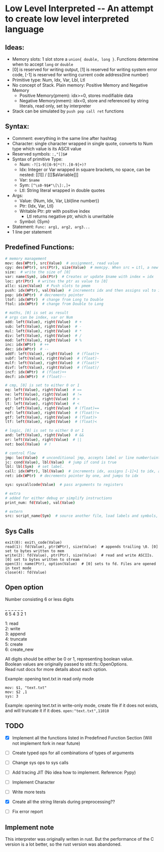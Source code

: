 # Low Level Interpreted -- An attempt to create low level interpreted language

## Ideas:

- Memory slots: 1 slot store a `union{ double, long }`. Functions determine when to accept `long` or `double`
- [0] is reserved for writing output, [1] is reserved for writing system error code, [-1] is reserved for writing current code address(line number)
- Primitive type: Num, Idx, Var, Lbl, Ltl
- No concept of Stack. Plain memory: Positive Memory and Negative Memory
    - Positive Memory(pmem): idx>=0, stores modifiable data
    - Negative Memory(nmem): idx<0, store and referenced by string literals, read only, set by interpreter
- Stack can be simulated by `push pop call ret` functions

## Syntax:

- Comment: everything in the same line after hashtag
- Character: single character wrapped in single quote, converts to Num type which value is its ASCII value
- Reserved symbols: `:,"[]$#`
- Syntax of primitive Type:
    - Num: `-?[1-9][0-9]*(?:.[0-9]+)?`
    - Idx: Integer or Var wrapped in square brackets, no space, can be nested: [[1]] / [[[$aVariable]]]
    - Var: `$name`
    - Sym: `[^\s0-9$#"\[\]:,]+`
    - Ltl: String literal wrapped in double quotes
- Args:
    - Value: {Num, Idx, Var, Lbl(line number)}
    - Ptr: {Idx, Var, Ltl}
    - Writable Ptr: ptr with positive index
        - Ltl returns negative ptr, which is unwritable
    - Symbol: {Sym}
- Statement: `Func: arg1, arg2, arg3...`
- 1 line per statement
 
## Predefined Functions:

```bash
# memory management
mov: des(WPtr), src(Value)  # assignment, read value
cpy: des(WPtr), src(Ptr), size(Value)  # memcpy. When src = Ltl, a new ltl is created and its idx is used as src idx
size:  # write the size of [0]
var: name(Sym), idx(Ptr)  # Creates or update $name with index = idx
loc: ptr(Ptr)  # writes the ptr as value to [0]
allc: size(Value)  # Push slots to pmem
push: idx(WPtr), val(Value)  # increments idx and then assigns val to idx
pop: idx(WPtr)  # decrements pointer
ltof: idx(WPtr)  # change from Long to Double
ftol: idx(WPtr)  # change from Double to Long

# maths, [0] is set as result
# args can be index, var or Num
add: left(Value), right(Value)  # +
sub: left(Value), right(Value)  # -
mul: left(Value), right(Value)  # *
div: left(Value), right(Value)  # /
mod: left(Value), right(Value)  # %
inc: idx(WPtr)  # ++
dec: idx(WPtr)  # --
addf: left(Value), right(Value)  # (float)+
subf: left(Value), right(Value)  # (float)-
mulf: left(Value), right(Value)  # (float)*
divf: left(Value), right(Value)  # (float)/
incf: idx(WPtr)  # (float)++
decf: idx(WPtr)  # (float)--

# cmp, [0] is set to either 0 or 1
eq: left(Value), right(Value)  # ==
ne: left(Value), right(Value)  # !=
gt: left(Value), right(Value)  # >
lt: left(Value), right(Value)  # <
eqf: left(Value), right(Value)  # (float)==
nef: left(Value), right(Value)  # (float)!=
gtf: left(Value), right(Value)  # (float)>
ltf: left(Value), right(Value)  # (float)<

# logic, [0] is set to either 0 or 1
and: left(Value), right(Value)  # &&
or: left(Value), right(Value)  # ||
not: bool(Value)  # !

# control flow
jmp: loc(Value)  # unconditional jmp, accepts label or line number(uint)
jc: cond(Value), lbl(Value)  # jump if cond is true
lbl: lbl(Sym)  # set label.
call: idx(WPtr), lbl(Value)  # increments idx, assigns [-1]+1 to idx, and jumps to lbl
ret: idx(WPtr)  # decrements pointer by one, and jumps to idx

sys: syscallcode(Value)  # pass arguments to registers

# extra
# added for either debug or simplify instructions
print_num: fd(Value), val(Value)

# extern
src: script_name(Sym)  # source another file, load labels and symbols, don't execute
```

## Sys Calls
```
exit(0): exit\_code(Value)
read(1): fd(Value), ptr(WPtr), size(Value)  # appends trailing \0. [0] set to bytes written to mem
write(2): fd(Value), ptr(Ptr), size(Value)  # read and write ASCIIs. [0] set to bytes written to stream
open(3): name(Ptr), option(Value)  # [0] sets to fd. Files are opened in text mode
close(4): fd(Value)
```

## Open option
Number consisting 6 or less digits

 \_ \_ \_ \_ \_ \_<br>
 6 5 4 3 2 1

 1: read<br>
 2: write<br>
 3: append<br>
 4: truncate<br>
 5: create<br>
 6: create\_new<br>

 All digits should be either be 0 or 1, representing boolean value.<br>
 Boolean values are originally passed to std::fs::OpenOptions.<br>
 Read rust docs for more details about each option.<br>

 Example: opening text.txt in read only mode<br>
 ```
 mov: $1, "text.txt"
 mov: $2 ,1
 sys: 3
 ```

 Example: opening text.txt in write-only mode, create file if it does not exists, and will truncate it if it does.
 `open:"text.txt",11010`


## TODO
- [x] Implement all the functions listed in Predefined Function Section (Will not implement fork in near future)

- [ ] Create typed ops for all combinations of types of arguments

- [ ] Change sys ops to sys calls

- [ ] Add tracing JIT (No idea how to implement. Reference: Pypy)

- [ ] Implement Character

- [ ] Write more tests

- [x] Create all the string literals during preprocessing??

- [ ] Fix error report

## Implement note

This interpreter was originally writen in rust. But the performance of the C version is a lot better, so the rust version was abandoned.
